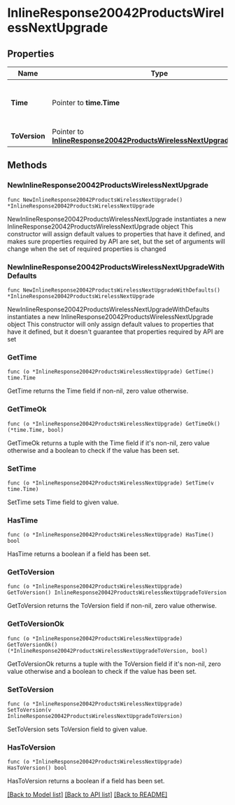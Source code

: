 # InlineResponse20042ProductsWirelessNextUpgrade

## Properties

Name | Type | Description | Notes
------------ | ------------- | ------------- | -------------
**Time** | Pointer to **time.Time** | Timestamp of the next scheduled firmware upgrade | [optional] 
**ToVersion** | Pointer to [**InlineResponse20042ProductsWirelessNextUpgradeToVersion**](InlineResponse20042ProductsWirelessNextUpgradeToVersion.md) |  | [optional] 

## Methods

### NewInlineResponse20042ProductsWirelessNextUpgrade

`func NewInlineResponse20042ProductsWirelessNextUpgrade() *InlineResponse20042ProductsWirelessNextUpgrade`

NewInlineResponse20042ProductsWirelessNextUpgrade instantiates a new InlineResponse20042ProductsWirelessNextUpgrade object
This constructor will assign default values to properties that have it defined,
and makes sure properties required by API are set, but the set of arguments
will change when the set of required properties is changed

### NewInlineResponse20042ProductsWirelessNextUpgradeWithDefaults

`func NewInlineResponse20042ProductsWirelessNextUpgradeWithDefaults() *InlineResponse20042ProductsWirelessNextUpgrade`

NewInlineResponse20042ProductsWirelessNextUpgradeWithDefaults instantiates a new InlineResponse20042ProductsWirelessNextUpgrade object
This constructor will only assign default values to properties that have it defined,
but it doesn't guarantee that properties required by API are set

### GetTime

`func (o *InlineResponse20042ProductsWirelessNextUpgrade) GetTime() time.Time`

GetTime returns the Time field if non-nil, zero value otherwise.

### GetTimeOk

`func (o *InlineResponse20042ProductsWirelessNextUpgrade) GetTimeOk() (*time.Time, bool)`

GetTimeOk returns a tuple with the Time field if it's non-nil, zero value otherwise
and a boolean to check if the value has been set.

### SetTime

`func (o *InlineResponse20042ProductsWirelessNextUpgrade) SetTime(v time.Time)`

SetTime sets Time field to given value.

### HasTime

`func (o *InlineResponse20042ProductsWirelessNextUpgrade) HasTime() bool`

HasTime returns a boolean if a field has been set.

### GetToVersion

`func (o *InlineResponse20042ProductsWirelessNextUpgrade) GetToVersion() InlineResponse20042ProductsWirelessNextUpgradeToVersion`

GetToVersion returns the ToVersion field if non-nil, zero value otherwise.

### GetToVersionOk

`func (o *InlineResponse20042ProductsWirelessNextUpgrade) GetToVersionOk() (*InlineResponse20042ProductsWirelessNextUpgradeToVersion, bool)`

GetToVersionOk returns a tuple with the ToVersion field if it's non-nil, zero value otherwise
and a boolean to check if the value has been set.

### SetToVersion

`func (o *InlineResponse20042ProductsWirelessNextUpgrade) SetToVersion(v InlineResponse20042ProductsWirelessNextUpgradeToVersion)`

SetToVersion sets ToVersion field to given value.

### HasToVersion

`func (o *InlineResponse20042ProductsWirelessNextUpgrade) HasToVersion() bool`

HasToVersion returns a boolean if a field has been set.


[[Back to Model list]](../README.md#documentation-for-models) [[Back to API list]](../README.md#documentation-for-api-endpoints) [[Back to README]](../README.md)



